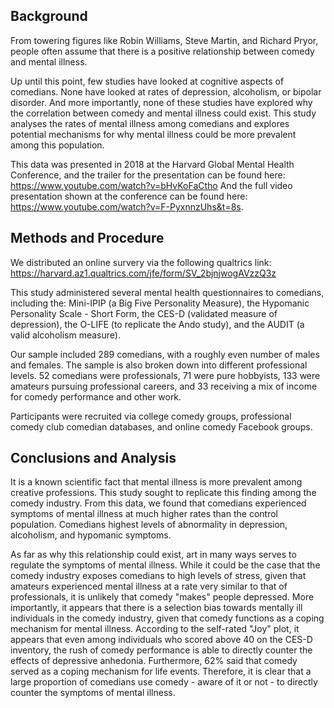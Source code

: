 
## Background
From towering figures like Robin Williams, Steve Martin, and Richard Pryor, people often assume 
that there is a positive relationship between comedy and mental illness. 

Up until this point, few studies have looked at cognitive aspects of comedians. None have looked at rates of depression, alcoholism, or bipolar disorder. And more importantly, none of these studies have explored why the correlation between comedy and mental illness could exist. 
This study analyses the rates of mental illness among comedians and explores potential mechanisms for why mental illness
could be more prevalent among this population.

This data was presented in 2018 at the Harvard Global Mental Health Conference, and the trailer for the presentation can be found here: https://www.youtube.com/watch?v=bHvKoFaCtho
And the full video presentation shown at the conference can be found here: https://www.youtube.com/watch?v=F-PyxnnzUhs&t=8s.

## Methods and Procedure
We distributed an online survery via the following qualtrics link: https://harvard.az1.qualtrics.com/jfe/form/SV_2bjnjwogAVzzQ3z

This study administered several mental health questionnaires to comedians, including the:
Mini-IPIP (a Big Five Personality Measure), 
the Hypomanic Personality Scale - Short Form, 
the CES-D (validated measure of depression), 
the O-LIFE (to replicate the Ando study), 
and the AUDIT (a valid alcoholism measure).

Our sample included  289 comedians, with a roughly even number of males and females. The sample is also broken down
into different professional levels. 52 comedians were professionals, 71 were pure hobbyists, 133 were amateurs pursuing
professional careers, and 33 receiving a mix of income for comedy performance and other work.

Participants were recruited via college comedy groups, professional comedy club comedian databases, and online comedy 
Facebook groups. 

## Conclusions and Analysis

It is a known scientific fact that mental illness is more prevalent among creative professions. This study sought to replicate this finding among the comedy industry. From this data, we found that comedians experienced symptoms of mental illness at much higher rates than the control population. Comedians highest levels of abnormality in depression, alcoholism, and hypomanic symptoms.

As far as why this relationship could exist, art in many ways serves to regulate the symptoms of mental illness. 
While it could be the case that the comedy industry exposes comedians to high levels of stress, given that amateurs experienced mental illness at a rate very similar to that of professionals, it is unlikely that comedy "makes" people depressed. More importantly, it appears that there is a selection bias towards mentally ill individuals in the comedy industry, given that comedy functions as a coping mechanism for mental illness. According to the self-rated "Joy" plot, it appears that even among individuals who scored above 40 on the CES-D inventory, the rush of comedy performance is
able to directly counter the effects of depressive anhedonia. Furthermore, 62% said that comedy served as a coping mechanism for life events. Therefore, it is clear that a large proportion of comedians use comedy - aware of it or not - to directly counter the symptoms of mental illness.
